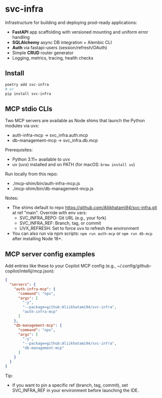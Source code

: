 # svc-infra

Infrastructure for building and deploying prod-ready applications:
- **FastAPI** app scaffolding with versioned mounting and uniform error handling
- **SQLAlchemy** async DB integration + Alembic CLI
- **Auth** via fastapi-users (session/refresh/OAuth)
- Simple **CRUD** router generator
- Logging, metrics, tracing, health checks

## Install

```bash
poetry add svc-infra
# or
pip install svc-infra
```

## MCP stdio CLIs

Two MCP servers are available as Node shims that launch the Python modules via uvx:
- auth-infra-mcp -> svc_infra.auth.mcp
- db-management-mcp -> svc_infra.db.mcp

Prerequisites:
- Python 3.11+ available to uvx
- uv (uvx) installed and on PATH (for macOS: `brew install uv`)

Run locally from this repo:
- ./mcp-shim/bin/auth-infra-mcp.js
- ./mcp-shim/bin/db-management-mcp.js

Notes:
- The shims default to repo https://github.com/Aliikhatami94/svc-infra.git at ref "main". Override with env vars:
  - SVC_INFRA_REPO: Git URL (e.g., your fork)
  - SVC_INFRA_REF: Branch, tag, or commit
  - UVX_REFRESH: Set to force uvx to refresh the environment
- You can also run via npm scripts: `npm run auth-mcp` or `npm run db-mcp` after installing Node 18+.

## MCP server config examples

Add entries like these to your Copilot MCP config (e.g., ~/.config/github-copilot/intellij/mcp.json):

```json
{
  "servers": {
    "auth-infra-mcp": {
      "command": "npx",
      "args": [
        "-y",
        "--package=github:Aliikhatami94/svc-infra",
        "auth-infra-mcp"
      ]
    },
    "db-management-mcp": {
      "command": "npx",
      "args": [
        "-y",
        "--package=github:Aliikhatami94/svc-infra",
        "db-management-mcp"
      ]
    }
  }
}
```

Tip:
- If you want to pin a specific ref (branch, tag, commit), set SVC_INFRA_REF in your environment before launching the IDE.
